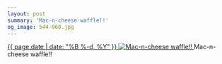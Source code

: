 ```yaml
---
layout: post
summary: 'Mac-n-cheese waffle!!'
og_image: 544-960.jpg
---
```


<p>
 <time>
  <a href="/544">
   {{ page.date | date: "%B %-d, %Y" }}
  </a>
 </time>
 <a href="/544">
  <img alt="Mac-n-cheese waffle!!" sizes="(min-width: 700px) 50vw, calc(100vw - 2rem)" src="{{ site.assets_url }}/544-480.jpg" srcset="{{ site.assets_url }}/544-240.jpg 240w, {{ site.assets_url }}/544-480.jpg 480w, {{ site.assets_url }}/544-720.jpg 720w, {{ site.assets_url }}/544-960.jpg 960w"/>
 </a>
 <span>
  Mac-n-cheese waffle!!
 </span>
</p>
